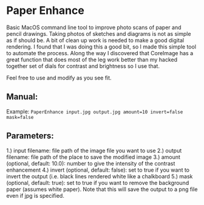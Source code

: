 # Paper Enhance
Basic MacOS command line tool to improve photo scans of paper and pencil drawings.
Taking photos of sketches and diagrams is not as simple as if should be. A bit of clean up work is needed to make a good digital rendering. I found that I was doing this a good bit, so I made this simple tool to automate the process. Along the way I discovered that CoreImage has a great function that does most of the leg work better than my hacked together set of dials for contrast and brightness so I use that.

Feel free to use and modify as you see fit.

## Manual:
Example:
`PaperEnhance input.jpg output.jpg amount=10 invert=false mask=false`

## Parameters:
1.) input filename: file path of the image file you want to use
2.) output filename: file path of the place to save the modified image
3.) amount (optional, default: 10.0): number to give the intensity of the contrast enhancement
4.) invert (optional, default: false): set to true if you want to invert the output (i.e. black lines rendered white like a chalkboard
5.) mask (optional, default: true): set to true if you want to remove the background paper (assumes white paper). Note that this will save the output to a png file even if jpg is specified.
